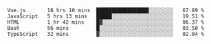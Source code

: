 <!--START_SECTION:waka-->
```text
Vue.js       18 hrs 10 mins  █████████████████░░░░░░░░   67.89 % 
JavaScript   5 hrs 13 mins   █████░░░░░░░░░░░░░░░░░░░░   19.51 % 
HTML         1 hr 42 mins    █▓░░░░░░░░░░░░░░░░░░░░░░░   06.37 % 
Bash         56 mins         █░░░░░░░░░░░░░░░░░░░░░░░░   03.50 % 
TypeScript   32 mins         ▓░░░░░░░░░░░░░░░░░░░░░░░░   02.04 % 
```
<!--END_SECTION:waka-->
